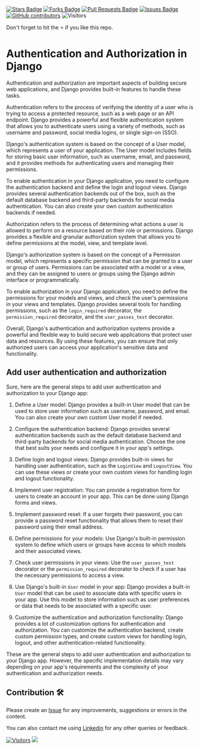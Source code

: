<a href="https://github.com/drshahizan/learn-django/stargazers"><img src="https://img.shields.io/github/stars/drshahizan/learn-django" alt="Stars Badge"/></a>
<a href="https://github.com/drshahizan/learn-django/network/members"><img src="https://img.shields.io/github/forks/drshahizan/learn-django" alt="Forks Badge"/></a>
<a href="https://github.com/drshahizan/learn-django/pulls"><img src="https://img.shields.io/github/issues-pr/drshahizan/learn-django" alt="Pull Requests Badge"/></a>
<a href="https://github.com/drshahizan/learn-django/issues"><img src="https://img.shields.io/github/issues/drshahizan/learn-django" alt="Issues Badge"/></a>
<a href="https://github.com/drshahizan/learn-django/graphs/contributors"><img alt="GitHub contributors" src="https://img.shields.io/github/contributors/drshahizan/learn-django?color=2b9348"></a>
![Visitors](https://api.visitorbadge.io/api/visitors?path=https%3A%2F%2Fgithub.com%2Fdrshahizan%2Flearn-django&labelColor=%23d9e3f0&countColor=%23697689&style=flat)

Don't forget to hit the :star: if you like this repo.
# Authentication and Authorization in Django

Authentication and authorization are important aspects of building secure web applications, and Django provides built-in features to handle these tasks.

Authentication refers to the process of verifying the identity of a user who is trying to access a protected resource, such as a web page or an API endpoint. Django provides a powerful and flexible authentication system that allows you to authenticate users using a variety of methods, such as username and password, social media logins, or single sign-on (SSO).

Django's authentication system is based on the concept of a User model, which represents a user of your application. The User model includes fields for storing basic user information, such as username, email, and password, and it provides methods for authenticating users and managing their permissions.

To enable authentication in your Django application, you need to configure the authentication backend and define the login and logout views. Django provides several authentication backends out of the box, such as the default database backend and third-party backends for social media authentication. You can also create your own custom authentication backends if needed.

Authorization refers to the process of determining what actions a user is allowed to perform on a resource based on their role or permissions. Django provides a flexible and granular authorization system that allows you to define permissions at the model, view, and template level.

Django's authorization system is based on the concept of a Permission model, which represents a specific permission that can be granted to a user or group of users. Permissions can be associated with a model or a view, and they can be assigned to users or groups using the Django admin interface or programmatically.

To enable authorization in your Django application, you need to define the permissions for your models and views, and check the user's permissions in your views and templates. Django provides several tools for handling permissions, such as the `login_required` decorator, the `permission_required` decorator, and the `user_passes_test` decorator.

Overall, Django's authentication and authorization systems provide a powerful and flexible way to build secure web applications that protect user data and resources. By using these features, you can ensure that only authorized users can access your application's sensitive data and functionality.

## Add user authentication and authorization
Sure, here are the general steps to add user authentication and authorization to your Django app:

1. Define a User model: Django provides a built-in User model that can be used to store user information such as username, password, and email. You can also create your own custom User model if needed.

2. Configure the authentication backend: Django provides several authentication backends such as the default database backend and third-party backends for social media authentication. Choose the one that best suits your needs and configure it in your app's settings.

3. Define login and logout views: Django provides built-in views for handling user authentication, such as the `LoginView` and `LogoutView`. You can use these views or create your own custom views for handling login and logout functionality.

4. Implement user registration: You can provide a registration form for users to create an account in your app. This can be done using Django forms and views.

5. Implement password reset: If a user forgets their password, you can provide a password reset functionality that allows them to reset their password using their email address.

6. Define permissions for your models: Use Django's built-in permission system to define which users or groups have access to which models and their associated views.

7. Check user permissions in your views: Use the `user_passes_test` decorator or the `permission_required` decorator to check if a user has the necessary permissions to access a view.

8. Use Django's built-in `User` model in your app: Django provides a built-in `User` model that can be used to associate data with specific users in your app. Use this model to store information such as user preferences or data that needs to be associated with a specific user.

9. Customize the authentication and authorization functionality: Django provides a lot of customization options for authentication and authorization. You can customize the authentication backend, create custom permission types, and create custom views for handling login, logout, and other authentication-related functionality.

These are the general steps to add user authentication and authorization to your Django app. However, the specific implementation details may vary depending on your app's requirements and the complexity of your authentication and authorization needs.
## Contribution 🛠️
Please create an [Issue](https://github.com/drshahizan/learn-django/issues) for any improvements, suggestions or errors in the content.

You can also contact me using [Linkedin](https://www.linkedin.com/in/drshahizan/) for any other queries or feedback.

[![Visitors](https://api.visitorbadge.io/api/visitors?path=https%3A%2F%2Fgithub.com%2Fdrshahizan&labelColor=%23697689&countColor=%23555555&style=plastic)](https://visitorbadge.io/status?path=https%3A%2F%2Fgithub.com%2Fdrshahizan)
![](https://hit.yhype.me/github/profile?user_id=81284918)

